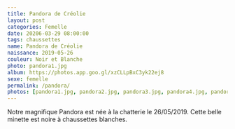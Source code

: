 ```yaml
---
title: Pandora de Créolie
layout: post
categories: Femelle
date: 20206-03-29 08:00:00
tags: chaussettes
name: Pandora de Créolie
naissance: 2019-05-26
couleur: Noir et Blanche
photo: pandora1.jpg
album: https://photos.app.goo.gl/xzCLLpBxC3yk22ej8
sexe: femelle
permalink: /pandora/
photos: [pandora1.jpg, pandora2.jpg, pandora3.jpg, pandora4.jpg, pandora5.jpg]
---
```


Notre magnifique Pandora est née à la chatterie le 26/05/2019.
Cette belle minette est noire à chaussettes blanches.
